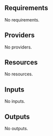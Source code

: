 <!-- BEGIN TFDOCS -->
## Requirements

No requirements.

## Providers

No providers.

## Resources

No resources.

## Inputs

No inputs.

## Outputs

No outputs.

<!-- END TFDOCS -->